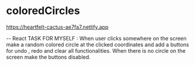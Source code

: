 # coloredCircles

https://heartfelt-cactus-ae7fa7.netlify.app

-- React TASK FOR MYSELF : When user clicks somewhere on the screen make a random colored circle at the clicked coordinates and add a buttons for undo , redo and clear all functionalities. When there is no circle on the screen make the buttons disabled.
